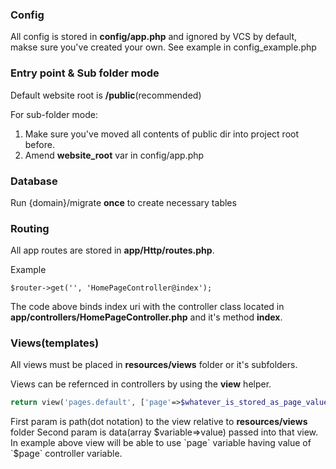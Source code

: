 ### Config
All config is stored in **config/app.php** and ignored by VCS by default,
makse sure you've created your own. See example in config_example.php

### Entry point & Sub folder mode

Default website root is **/public**(recommended)

For sub-folder mode:
1. Make sure you've moved all contents of public dir into project root before.
2. Amend **website_root** var in config/app.php

### Database
Run {domain}/migrate **once** to create necessary tables

### Routing
All app routes are stored in **app/Http/routes.php**.

Example
```
$router->get('', 'HomePageController@index');
```
The code above binds index uri with the controller class located in **app/controllers/HomePageController.php** and it's method **index**.


### Views(templates)
All views must be placed in **resources/views** folder or it's subfolders.

Views can be refernced in controllers by using the **view** helper.
```php
return view('pages.default', ['page'=>$whatever_is_stored_as_page_value]]);
```
First param is path(dot notation) to the view relative to **resources/views** folder
Second param is data(array $variable=>value) passed into that view. 
In example above view will be able to use `page` variable having value of `$page` controller variable.









